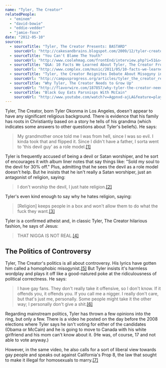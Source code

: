 ```yaml
---
name: "Tyler, The Creator"
relatedPeople:
  - "eminem"
  - "david-bowie"
  - "eddie-vedder"
  - "jamie-foxx"
date: "2012-05-10"
sources:
  - sourceTitle: "Tyler, The Creator Presents: BASTARD"
    sourceUrl: "http://cakesandbrains.blogspot.com/2009/12/tyler-creator-presentsbastard.html"
  - sourceTitle: "You Can't Blame The Youth"
    sourceUrl: "http://www.coolehmag.com/frontEnd/interview.php?i=51&s=101"
  - sourceTitle: "Q&A: 10 Facts We Learned About Tyler, The Creator From Formspring"
    sourceUrl: "http://www.complex.com/music/2011/05/10-facts-we-learned-about-tyler-the-creator-from-formspring#10"
  - sourceTitle: "Tyler, the Creator Reignites Debate About Misogyny in Music."
    sourceUrl: "http://campusprogress.org/articles/tyler_the_creator_reignites_debate_about_misogyny_in_music/"
  - sourceTitle: "Why Tyler, The Creator Needs to Grow Up"
    sourceUrl: "http://flavorwire.com/187857/why-tyler-the-creator-needs-to-grow-up"
  - sourceTitle: "Black Guy Eats Parsnisps With McCain"
    sourceUrl: "http://www.youtube.com/watch?v=Agpnxd-ajLA&feature=player_embedded#!"
---
```


Tyler, The Creator, born Tyler Okonma in Los Angeles, doesn't appear to have any significant religious background. There is evidence that his family has roots in Christiantiy based on a story he tells of his grandma (which indicates some answers to other questions about Tyler's beliefs). He says:

>My grandmother once told me I was from hell, since I was so evil. I kinda took that and flipped it. Since I didn't have a father, I sorta went to 'this devil guy' as a role model.<a class="source-citation" href="#http://cakesandbrains.blogspot.com/2009/12/tyler-creator-presentsbastard.html" title="Tyler, The Creator Presents: BASTARD">[1]</a>

Tyler is frequently accused of being a devil or Satan worshiper, and he sort of encourages it with album liner notes that say things like: "Sold my soul to the devil for 30% off." Plus, admitting that he sees the devil as a role model doesn't help. But he insists that he isn't really a Satan worshiper, just an antagonist of religion, saying:

>I don't worship the devil, I just hate religion.<a class="source-citation" href="#http://www.coolehmag.com/frontEnd/interview.php?i=51&s=101" title="You Can&apos;t Blame The Youth">[2]</a>

Tyler's even kind enough to say why he hates religion, saying:

>[Religion] keeps people in a box and won't allow them to do what the fuck they want.<a class="source-citation" href="#http://www.complex.com/music/2011/05/10-facts-we-learned-about-tyler-the-creator-from-formspring#10" title="Q&amp;A: 10 Facts We Learned About Tyler, The Creator From Formspring">[3]</a>

Tyler is a confirmed atheist and, in classic Tyler, The Creator hilarious fashion, he says of Jesus:

>THAT NIGGA IS NOT REAL.<a class="source-citation" href="#http://www.complex.com/music/2011/05/10-facts-we-learned-about-tyler-the-creator-from-formspring#10" title="Q&amp;A: 10 Facts We Learned About Tyler, The Creator From Formspring">[4]</a>

## The Politics of Controversy

Tyler, The Creator's politics is all about controversy. His lyrics have gotten him called a homophobic misogynist.<a class="source-citation" href="#http://campusprogress.org/articles/tyler_the_creator_reignites_debate_about_misogyny_in_music/" title="Tyler, the Creator Reignites Debate About Misogyny in Music.">[5]</a> But Tyler insists it's harmless wordplay and plays it off like a good-natured poke at the ridiculousness of political correctness. He says:

>I have gay fans. They don't really take it offensive, so I don't know. If it offends you, it offends you. If you call me a nigger. I really don't care, but that's just me, personally. Some people might take it the other way; I personally don't give a shit.<a class="source-citation" href="#http://flavorwire.com/187857/why-tyler-the-creator-needs-to-grow-up" title="Why Tyler, The Creator Needs to Grow Up">[6]</a>

Regarding mainstream politics, Tyler has thrown a few opinions into the ring, but only a few. There is a video he posted on the day before the 2008 elections where Tyler says he isn't voting for either of the candidates (Obama or McCain) and he is going to move to Canada with his white girlfriend and his mom can't know about it. (He was, of course, 17 and not able to vote anyway.)

However, in the same video, he also calls for a sort of liberal view towards gay people and speaks out against California's Prop 8, the law that sought to make it illegal for homosexuals to marry.<a class="source-citation" href="#http://www.youtube.com/watch?v=Agpnxd-ajLA&feature=player_embedded#!" title="Black Guy Eats Parsnisps With McCain">[7]</a>